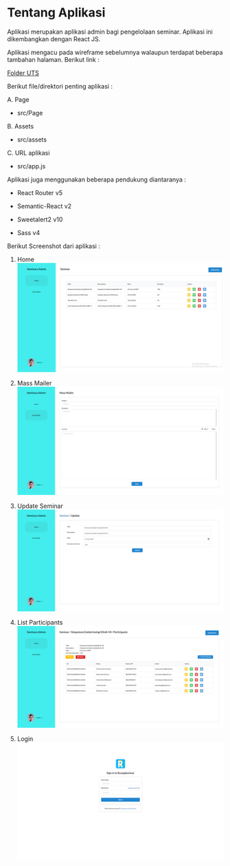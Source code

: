 # Tentang Aplikasi

Aplikasi merupakan aplikasi admin bagi pengelolaan seminar. Aplikasi ini dikembangkan dengan React JS.

Aplikasi mengacu pada wireframe sebelumnya walaupun terdapat beberapa tambahan halaman. Berikut link :

[Folder UTS](https://drive.google.com/drive/folders/1yiz1o1FNoYw0Pi9-Iu8qvOt-te1DLXxZ?usp=sharing "GDrive UTS")

Berikut file/direktori penting aplikasi :

A. Page

* src/Page

B. Assets

* src/assets

C. URL aplikasi

* src/app.js

Aplikasi juga menggunakan beberapa pendukung diantaranya :

 - React Router v5

- Semantic-React v2

 - Sweetalert2 v10

 - Sass v4

Berikut Screenshot dari aplikasi :

1. Home
![Alt text](./FE_1.png?raw=true)

2. Mass Mailer
![Alt text](./FE_2.png?raw=true)

3. Update Seminar
![Alt text](./FE_3.png?raw=true)

4. List Participants
![Alt text](./FE_4.png?raw=true)

5. Login
![Alt text](./FE_5.png?raw=true)
